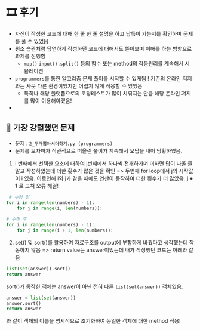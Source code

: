 # 🎞 후기

- 자신이 작성한 코드에 대해 한 줄 한 줄 설명을 하고 납득이 가는지를 확인하며 문제를 풀 수 있었음
- 평소 습관처럼 당연하게 작성하던 코드에 대해서도 뜯어보며 이해를 하는 방향으로 과제를 진행함
    - `map()` `input().split()` 등의 함수 또는 method의 작동원리를 계속해서 시뮬레이션
- `programmers`를 통한 알고리즘 문제 풀이를 시작할 수 있게됨 ! 기존의 온라인 저지와는 사뭇 다른 환경이었지만 어렵지 않게 적응할 수 있었음
    - 특히나 해당 플랫폼으로의 코딩테스트가 많이 치뤄지는 만큼 해당 온라인 저지를 많이 이용해야겠음!
-
## 💎 가장 강렬했던 문제

- 문제 : `2_두개뽑아서더하기.py (programmers)`
- 문제를 보자마자 직관적으로 떠올린 풀이가 계속해서 오답을 내어 당황하였음. 
1. i 번째에서 선택한 요소에 대하여 j번째에서 하나씩 전개하가며 더하면 답이 나올 줄 알고 작성하였는데 더한 횟수가 많은 것을 확인
=> 두번째 for loop에서 j의 시작값이 i 였음.
이로인해 i와 j가 같을 때에도 연산이 동작하여 더한 횟수가 더 많았음. **j + 1** 로 고쳐 오류 해결!
```python
 # 수정 전
for i in range(len(numbers) - 1):
    for j in range(i, len(numbers)):
    
# 수정 후
for i in range(len(numbers) - 1):
    for j in range(i + 1, len(numbers)):
```

2. set() 및 sort()를 활용하여 자료구조를 output에 부합하게 바꿨다고 생각했는데 작동하지 않음
=> return value는 answer이었는데 내가 작성했던 코드는 아래와 같음
```python    
list(set(answer)).sort()
return answer
```
sort()가 동작한 객체는 answer이 아닌 전혀 다른 `list(set(answer))` 객체였음.
```python
answer = list(set(answer))
answer.sort()
return answer
```
과 같이 객체의 이름을 명시적으로 초기화하여 동일한 객체에 대한 method 적용! 
